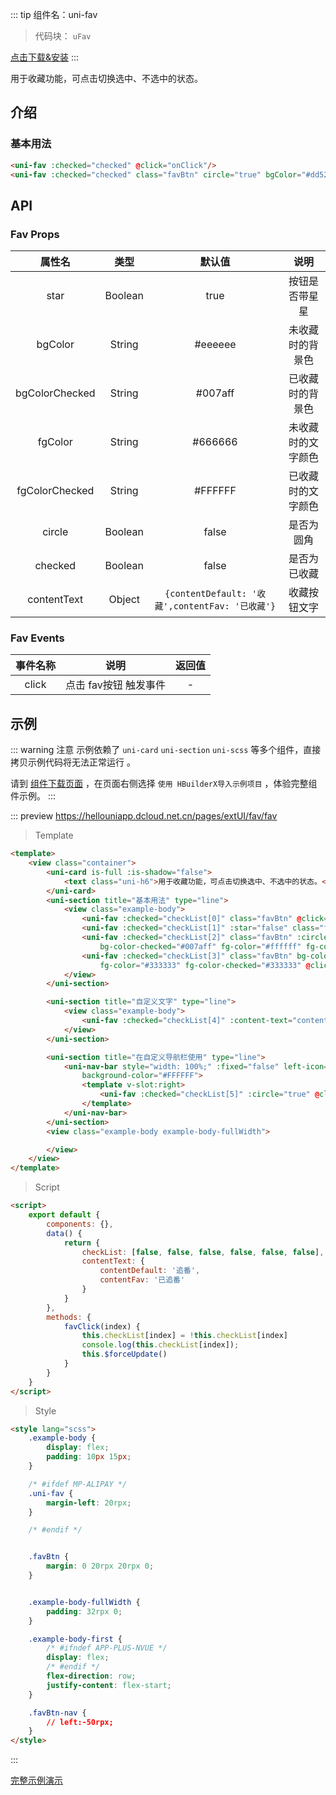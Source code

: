 
::: tip 组件名：uni-fav
> 代码块： `uFav`

[点击下载&安装](https://ext.dcloud.net.cn/plugin?name=uni-fav)
:::

用于收藏功能，可点击切换选中、不选中的状态。

## 介绍
### 基本用法
```html
<uni-fav :checked="checked" @click="onClick"/>
<uni-fav :checked="checked" class="favBtn" circle="true" bgColor="#dd524d" bgColorChecked="#007aff" @click="onClick"/>
```

## API

### Fav Props

|属性名				|类型	|默认值												|说明				|
|:-:				|:-:	|:-:												|:-:				|
|star				|Boolean|true												|按钮是否带星星		|
|bgColor			|String	|#eeeeee											|未收藏时的背景色	|
|bgColorChecked	|String	|#007aff											|已收藏时的背景色	|
|fgColor			|String	|#666666											|未收藏时的文字颜色	|
|fgColorChecked	|String	|#FFFFFF											|已收藏时的文字颜色	|
|circle				|Boolean|false												|是否为圆角			|
|checked			|Boolean|false												|是否为已收藏		|
|contentText		|Object	|```{contentDefault: '收藏',contentFav: '已收藏'}```|收藏按钮文字		|


### Fav Events

|事件名称	|说明					|返回值	|
|:-:		|:-:					|:-:	|
|click		|点击 fav按钮 触发事件	|-		|



## 示例
::: warning 注意
示例依赖了 `uni-card` `uni-section` `uni-scss` 等多个组件，直接拷贝示例代码将无法正常运行 。

请到 [组件下载页面](https://ext.dcloud.net.cn/plugin?name=uni-fav) ，在页面右侧选择 `使用 HBuilderX导入示例项目` ，体验完整组件示例。
:::

::: preview https://hellouniapp.dcloud.net.cn/pages/extUI/fav/fav
> Template
``` html
<template>
	<view class="container">
		<uni-card is-full :is-shadow="false">
			<text class="uni-h6">用于收藏功能，可点击切换选中、不选中的状态。</text>
		</uni-card>
		<uni-section title="基本用法" type="line">
			<view class="example-body">
				<uni-fav :checked="checkList[0]" class="favBtn" @click="favClick(0)" />
				<uni-fav :checked="checkList[1]" :star="false" class="favBtn" @click="favClick(1)" />
				<uni-fav :checked="checkList[2]" class="favBtn" :circle="true" bg-color="#dd524d"
					bg-color-checked="#007aff" fg-color="#ffffff" fg-color-checked="#ffffff" @click="favClick(2)" />
				<uni-fav :checked="checkList[3]" class="favBtn" bg-color="#f8f8f8" bg-color-checked="#eeeeee"
					fg-color="#333333" fg-color-checked="#333333" @click="favClick(3)" />
			</view>
		</uni-section>

		<uni-section title="自定义文字" type="line">
			<view class="example-body">
				<uni-fav :checked="checkList[4]" :content-text="contentText" @click="favClick(4)" />
			</view>
		</uni-section>

		<uni-section title="在自定义导航栏使用" type="line">
			<uni-nav-bar style="width: 100%;" :fixed="false" left-icon="arrowleft" title="标题" color="#333333"
				background-color="#FFFFFF">
				<template v-slot:right>
					<uni-fav :checked="checkList[5]" :circle="true" @click="favClick(5)" />
				</template>
			</uni-nav-bar>
		</uni-section>
		<view class="example-body example-body-fullWidth">

		</view>
	</view>
</template>
``` 
> Script
``` html
<script>
	export default {
		components: {},
		data() {
			return {
				checkList: [false, false, false, false, false, false],
				contentText: {
					contentDefault: '追番',
					contentFav: '已追番'
				}
			}
		},
		methods: {
			favClick(index) {
				this.checkList[index] = !this.checkList[index]
				console.log(this.checkList[index]);
				this.$forceUpdate()
			}
		}
	}
</script>
``` 
> Style
``` html
<style lang="scss">
	.example-body {
		display: flex;
		padding: 10px 15px;
	}

	/* #ifdef MP-ALIPAY */
	.uni-fav {
		margin-left: 20rpx;
	}

	/* #endif */


	.favBtn {
		margin: 0 20rpx 20rpx 0;
	}


	.example-body-fullWidth {
		padding: 32rpx 0;
	}

	.example-body-first {
		/* #ifndef APP-PLUS-NVUE */
		display: flex;
		/* #endif */
		flex-direction: row;
		justify-content: flex-start;
	}

	.favBtn-nav {
		// left:-50rpx;
	}
</style>

```
:::

[完整示例演示](https://hellouniapp.dcloud.net.cn/pages/extUI/fav/fav)
